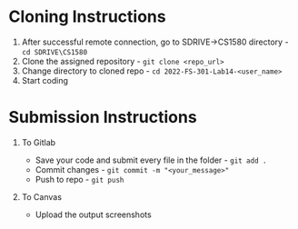 # Cloning Instructions

1. After successful remote connection, go to SDRIVE->CS1580 directory - `cd SDRIVE\CS1580`
2. Clone the assigned repository - `git clone <repo_url>`
3. Change directory to cloned repo - `cd 2022-FS-301-Lab14-<user_name>`
4. Start coding

# Submission Instructions
1. To Gitlab
    - Save your code and submit every file in the folder - `git add .`
    - Commit changes - `git commit -m "<your_message>"`
    - Push to repo - `git push`

2. To Canvas
    - Upload the output screenshots